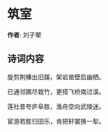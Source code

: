 # 筑室

**作者**: 刘子翚

## 诗词内容

旋剪荆榛出旧蹊，架岩凿壁启幽栖。

已通邻圃尽栽竹，更搭飞桥南过溪。

莲社昔夸庐阜胜，渔舟空向武陵迷。

宦游若胜归田乐，肯把轩裳换一犁。

